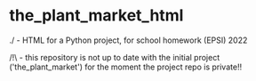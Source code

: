 # the_plant_market_html
./ - HTML for a Python project, for school homework (EPSI) 2022

/!\ - this repository is not up to date with the initial project ('the_plant_market') for the moment the project repo is private!!
